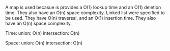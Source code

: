 A map is used becasue is provides a O(1) lookup time and an O(1) deletion time. They 
also have an O(n) space complexity. Linked list were specified to be used. They have 
O(n) traversal, and an O(1) insertion time. They also have an O(n) space complexity.

Time:
union: O(n)
intersection: O(n)

Space:
union: O(n)
intersection: O(n)